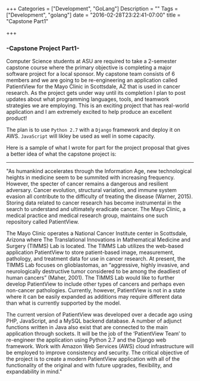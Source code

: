 +++
Categories = ["Development", "GoLang"]
Description = ""
Tags = ["Development", "golang"]
date = "2016-02-28T23:22:41-07:00"
title = "Capstone Part1"

+++

### -Capstone Project Part1-

Computer Science students at ASU are required to take a 2-semester capstone course where the primary objective is completing a major software project for a local sponsor. My capstone team consists of 6 members and we are going to be re-engineering an application called PatientView for the Mayo Clinic in Scottsdale, AZ that is used in cancer research. As the project gets under way until its completion I plan to post updates about what programming languages, tools, and teamwork strategies we are employing. This is an exciting project that has real-world application and I am extremely excited to help produce an excellent product!


The plan is to use `Python 2.7` with a `Django` framework and deploy it on AWS. `JavaScript` will likley be used as well in some capacity. 


Here is a sample of what I wrote for part for the project proposal that gives a better idea of what the capstone project is: 

<hr>

"As humankind accelerates through the Information Age, new technological heights in medicine seem to be summited with increasing frequency. However, the specter of cancer remains a dangerous and resilient adversary. Cancer evolution, structural variation, and immune system evasion all contribute to the difficulty of treating the disease (Warner, 2015). Storing data related to cancer research has become instrumental in the search to understand and ultimately eradicate cancer. The Mayo Clinic, a medical practice and medical research group, maintains one such repository called PatientView.

The Mayo Clinic operates a National Cancer Institute center in Scottsdale, Arizona where The Translational Innovations in Mathematical Medicine and Surgery (TIMMS) Lab is located. The TIMMS Lab utilizes the web-based application PatientView to store patient-based image, measurement, pathology, and treatment data for use in cancer research. At present, the TIMMS Lab focuses on glioblastomas, an “aggressive, highly invasive, and neurologically destructive tumor considered to be among the deadliest of human cancers” (Maher, 2001). The TIMMS Lab would like to further develop PatientView to include other types of cancers and perhaps even non-cancer pathologies. Currently, however, PatientView is not in a state where it can be easily expanded as additions may require different data than what is currently supported by the model.

The current version of PatientView was developed over a decade ago using PHP, JavaScript, and a MySQL backend database. A number of adjunct functions written in Java also exist that are connected to the main application through sockets. It will be the job of the ‘PatientView Team’ to re-engineer the application using Python 2.7 and the Django web framework. Work with Amazon Web Services (AWS) cloud infrastructure will be employed to improve consistency and security. The critical objective of the project is to create a modern PatientView application with all of the functionality of the original and with future upgrades, flexibility, and expandability in mind."